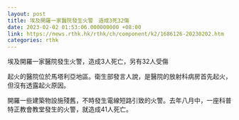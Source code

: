 ```yaml
---
layout: post
title: 埃及開羅一家醫院發生火警　造成3死32傷
date: 2023-02-02 01:53:06.000000000 +08:00
link: https://news.rthk.hk/rthk/ch/component/k2/1686126-20230202.htm
categories: rthk
---
```


埃及開羅一家醫院發生火警，造成3人死亡，另有32人受傷

起火的醫院位於馬塔利亞地區。衛生部發言人說，是醫院的放射科病房首先起火，但沒有透露起火原因。

開羅一些建築物設施殘舊，不時發生電線短路引致的火警。去年八月中，一座科普特正教會教堂發生的火警，就造成41人死亡。
